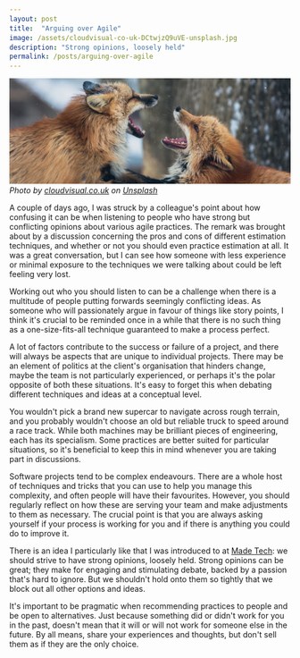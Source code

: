 ```yaml
---
layout: post
title:  "Arguing over Agile"
image: /assets/cloudvisual-co-uk-DCtwjzQ9uVE-unsplash.jpg
description: "Strong opinions, loosely held"
permalink: /posts/arguing-over-agile
---
```


![foxes arguing](/assets/cloudvisual-co-uk-DCtwjzQ9uVE-unsplash.jpg)
*Photo by [cloudvisual.co.uk](https://unsplash.com/@cloudvisual) on [Unsplash][unsplash]*

A couple of days ago, I was struck by a colleague's point about how confusing it can be when listening to people who have strong but conflicting opinions about various agile practices. The remark was brought about by a discussion concerning the pros and cons of different estimation techniques, and whether or not you should even practice estimation at all. It was a great conversation, but I can see how someone with less experience or minimal exposure to the techniques we were talking about could be left feeling very lost. 

Working out who you should listen to can be a challenge when there is a multitude of people putting forwards seemingly conflicting ideas. As someone who will passionately argue in favour of things like story points, I think it's crucial to be reminded once in a while that there is no such thing as a one-size-fits-all technique guaranteed to make a process perfect. 

A lot of factors contribute to the success or failure of a project, and there will always be aspects that are unique to individual projects. There may be an element of politics at the client's organisation that hinders change, maybe the team is not particularly experienced, or perhaps it's the polar opposite of both these situations. It's easy to forget this when debating different techniques and ideas at a conceptual level. 

You wouldn't pick a brand new supercar to navigate across rough terrain, and you probably wouldn't choose an old but reliable truck to speed around a race track. While both machines may be brilliant pieces of engineering, each has its specialism.  Some practices are better suited for particular situations, so it's beneficial to keep this in mind whenever you are taking part in discussions.

Software projects tend to be complex endeavours. There are a whole host of techniques and tricks that you can use to help you manage this complexity, and often people will have their favourites. However, you should regularly reflect on how these are serving your team and make adjustments to them as necessary. The crucial point is that you are always asking yourself if your process is working for you and if there is anything you could do to improve it.

There is an idea I particularly like that I was introduced to at [Made Tech][made-tech]: we should strive to have strong opinions, loosely held. Strong opinions can be great; they make for engaging and stimulating debate, backed by a passion that's hard to ignore. But we shouldn't hold onto them so tightly that we block out all other options and ideas. 

It's important to be pragmatic when recommending practices to people and be open to alternatives. Just because something did or didn't work for you in the past, doesn't mean that it will or will not work for someone else in the future. By all means, share your experiences and thoughts, but don't sell them as if they are the only choice.

[robert-bye]: https://unsplash.com/@robertbye?utm_source=unsplash&utm_medium=referral&utm_content=creditCopyText
[unsplash]: https://unsplash.com/?utm_source=unsplash&utm_medium=referral&utm_content=creditCopyText
[made-tech]: https://www.madetech.com/